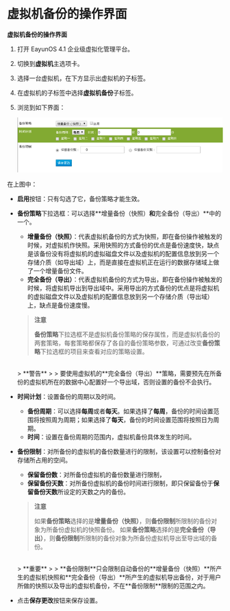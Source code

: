 # 虚拟机备份的操作界面

**虚拟机备份的操作界面**

1. 打开 EayunOS 4.1 企业级虚拟化管理平台。
2. 切换到**虚拟机**主选项卡。
3. 选择一台虚拟机，在下方显示出虚拟机的子标签。
4. 在虚拟机的子标签中选择**虚拟机备份**子标签。
5. 浏览到如下界面：

   ![虚拟机备份操作界面](../images/vm_backup_ui.png)

在上图中：

* **启用**按钮：只有勾选了它，备份策略才能生效。
* **备份策略**下拉选框：可以选择**增量备份（快照）**和**完全备份（导出）**中的一个。
   * **增量备份（快照）**：代表虚拟机备份的方式为快照，即在备份操作被触发的时候，对虚拟机作快照。采用快照的方式备份的优点是备份速度快，缺点是该备份没有将虚拟机的虚拟磁盘文件以及虚拟机的配置信息放到另一个存储介质（如导出域）上，而是直接在虚拟机正在运行的数据存储域上做了一个增量备份文件。
   * **完全备份（导出）**：代表虚拟机备份的方式为导出，即在备份操作被触发的时候，将虚拟机导出到导出域中。采用导出的方式备份的优点是将虚拟机的虚拟磁盘文件以及虚拟机的配置信息放到另一个存储介质（导出域）上，缺点是备份速度慢。

   > **注意**
   >
   > **备份策略**下拉选框不是虚拟机备份策略的保存属性，而是虚拟机备份的两套策略，每套策略都保存了各自的备份策略参数，可通过改变**备份策略**下拉选框的项目来查看对应的策略设置。

   <br/>
   > **警告**
   >
   > 要使用虚拟机的**完全备份（导出）**策略，需要预先在所备份的虚拟机所在的数据中心配置好一个导出域，否则设置的备份不会执行。

* **时间计划**：设置备份的周期以及时间。
   * **备份周期**：可以选择**每周**或者**每天**。如果选择了**每周**，备份的时间设置范围将按照周为周期；如果选择了**每天**，备份的时间设置范围将按照日为周期。
   * **时间**：设置在备份周期的范围内，虚拟机备份具体发生的时间。
* **备份限制**：对所备份的虚拟机的备份数量进行的限制，该设置可以控制备份对存储所占用的空间。
   * **保留备份数**：对所备份虚拟机的备份数量进行限制，
   * **保留备份天数**：对所备份虚拟机的备份时间进行限制，即只保留备份于**保留备份天数**所设定的天数之内的备份。

   > **注意**
   >
   > 如果**备份策略**选择的是**增量备份（快照）**，则**备份限制**所限制的备份对象为所备份虚拟机的快照备份。
   > 如果**备份策略**选择的是**完全备份（导出）**，则**备份限制**所限制的备份对象为所备份虚拟机导出至导出域的备份。

   <br/>
   > **重要**
   >
   > **备份限制**只会限制自动备份的**增量备份（快照）**所产生的虚拟机快照和**完全备份（导出）**所产生的虚拟机导出备份，对于用户所做的快照以及导出的虚拟机备份，不在**备份限制**限制的范围之内。
* 点击**保存更改**按钮来保存设置。
